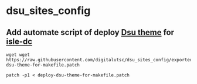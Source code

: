 # dsu_sites_config

## Add automate script of deploy [Dsu theme](https://github.com/digitalutsc/dsu_subtheme_barrioDepartments) for [isle-dc](https://github.com/digitalutsc/isle-dc/tree/islandora_lite)


````
wget wget https://raw.githubusercontent.com/digitalutsc/dsu_sites_config/exported_doris/all/patches/deploy-dsu-theme-for-makefile.patch
````

````
patch -p1 < deploy-dsu-theme-for-makefile.patch
````
